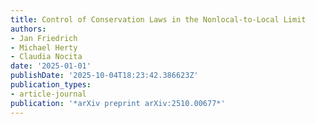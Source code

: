 ```yaml
---
title: Control of Conservation Laws in the Nonlocal-to-Local Limit
authors:
- Jan Friedrich
- Michael Herty
- Claudia Nocita
date: '2025-01-01'
publishDate: '2025-10-04T18:23:42.386623Z'
publication_types:
- article-journal
publication: '*arXiv preprint arXiv:2510.00677*'
---
```

